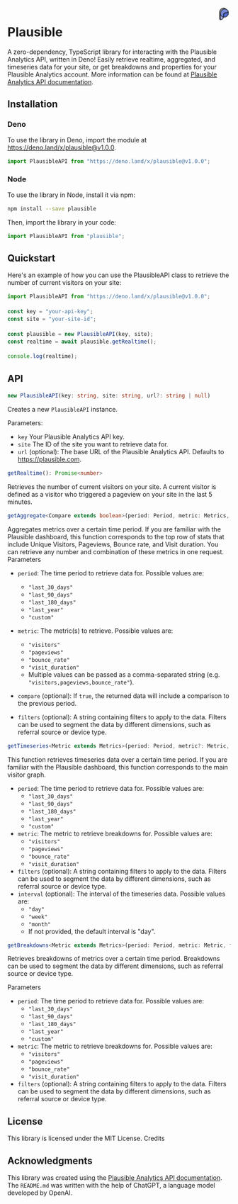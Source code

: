 <a href="https://uwuifier.com">
    <img src="assets/plausible-512.png" alt="Plausible logo" align="right" height="30" width="30" />
</a>

# Plausible

A zero-dependency, TypeScript library for interacting with the Plausible Analytics API, written in Deno! Easily retrieve realtime, aggregated, and timeseries data for your site, or get breakdowns and properties for your Plausible Analytics account. More information can be found at [Plausible Analytics API documentation](https://plausible.io/docs/stats-api).

## Installation

### Deno

To use the library in Deno, import the module at https://deno.land/x/plausible@v1.0.0.

```ts
import PlausibleAPI from "https://deno.land/x/plausible@v1.0.0";
```

### Node

To use the library in Node, install it via npm:

```bash
npm install --save plausible
```

Then, import the library in your code:

```ts
import PlausibleAPI from "plausible";
```

## Quickstart

Here's an example of how you can use the PlausibleAPI class to retrieve the number of current visitors on your site:

```ts
import PlausibleAPI from "https://deno.land/x/plausible@v1.0.0";

const key = "your-api-key";
const site = "your-site-id";

const plausible = new PlausibleAPI(key, site);
const realtime = await plausible.getRealtime();

console.log(realtime);
```

## API
```ts
new PlausibleAPI(key: string, site: string, url?: string | null)
```
Creates a new `PlausibleAPI` instance.

Parameters:

- `key` Your Plausible Analytics API key.
- `site` The ID of the site you want to retrieve data for.
- `url` (optional): The base URL of the Plausible Analytics API. Defaults to https://plausible.com.

```ts
getRealtime(): Promise<number>
```

Retrieves the number of current visitors on your site. A current visitor is defined as a visitor who triggered a pageview on your site in the last 5 minutes.

```ts
getAggregate<Compare extends boolean>(period: Period, metric: Metrics, compare?: Compare | null, filters?: string | null): Promise<Aggregated<Compare>>
```

Aggregates metrics over a certain time period. If you are familiar with the Plausible dashboard, this function corresponds to the top row of stats that include Unique Visitors, Pageviews, Bounce rate, and Visit duration. You can retrieve any number and combination of these metrics in one request.
Parameters

- `period`: The time period to retrieve data for. Possible values are:
    - `"last_30_days"`
    - `"last_90_days"`
    - `"last_180_days"`
    - `"last_year"`
    - `"custom"`

- `metric`: The metric(s) to retrieve. Possible values are:
    - `"visitors"`
    - `"pageviews"`
    - `"bounce_rate"`
    - `"visit_duration"`
    - Multiple values can be passed as a comma-separated string (e.g. `"visitors,pageviews,bounce_rate"`).
- `compare` (optional): If `true`, the returned data will include a comparison to the previous period.
- `filters` (optional): A string containing filters to apply to the data. Filters can be used to segment the data by different dimensions, such as referral source or device type.

```ts
getTimeseries<Metric extends Metrics>(period: Period, metric?: Metric, filters?: string | null, interval
```

This function retrieves timeseries data over a certain time period. If you are familiar with the Plausible dashboard, this function corresponds to the main visitor graph.

- `period`: The time period to retrieve data for.  Possible values are:
    - `"last_30_days"`
    - `"last_90_days"`
    - `"last_180_days"`
    - `"last_year"`
    - `"custom"`
- `metric`: The metric to retrieve breakdowns for. Possible values are:
    - `"visitors"`
    - `"pageviews"`
    - `"bounce_rate"`
    - `"visit_duration"`
- `filters` (optional): A string containing filters to apply to the data. Filters can be used to segment the data by different dimensions, such as referral source or device type.
- `interval` (optional): The interval of the timeseries data. Possible values are:
    - `"day"`
    - `"week"`
    - `"month"`
    - If not provided, the default interval is "day".

```ts
getBreakdowns<Metric extends Metrics>(period: Period, metric: Metric, filters?: string | null): Promise<Breakdowns<Metric>>
```

Retrieves breakdowns of metrics over a certain time period. Breakdowns can be used to segment the data by different dimensions, such as referral source or device type.

Parameters

- `period`: The time period to retrieve data for.  Possible values are:
    - `"last_30_days"`
    - `"last_90_days"`
    - `"last_180_days"`
    - `"last_year"`
    - `"custom"`
- `metric`: The metric to retrieve breakdowns for. Possible values are:
    - `"visitors"`
    - `"pageviews"`
    - `"bounce_rate"`
    - `"visit_duration"`
- `filters` (optional): A string containing filters to apply to the data. Filters can be used to segment the data by different dimensions, such as referral source or device type.

## License

This library is licensed under the MIT License.
Credits

## Acknowledgments

This library was created using the [Plausible Analytics API documentation](https://plausible.io/docs/stats-api). The `README.md` was written with the help of ChatGPT, a language model developed by OpenAI.